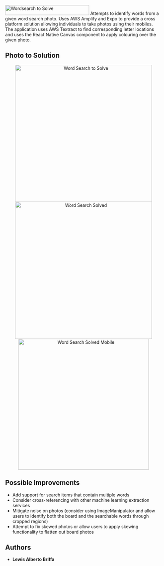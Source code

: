 <img height="31.95" width="270" src="https://res.cloudinary.com/dj7k0lade/image/upload/v1599939007/github/wordsearch-photo-solver-logo.png" alt="Wordsearch to Solve" />
Attempts to identify words from a given word search photo. Uses AWS Amplify and Expo to provide a cross platform solution allowing individuals to take photos using their mobiles. The application uses AWS Textract to find corresponding letter locations and uses the React Native Canvas component to apply colouring over the given photo.
  
## Photo to Solution
<p align="center">
  <img height="440" src="https://res.cloudinary.com/dj7k0lade/image/upload/v1599666608/github/download_5.png" alt="Word Search to Solve" />
  <img height="440" src="https://res.cloudinary.com/dj7k0lade/image/upload/v1599666811/github/download_6.png" alt="Word Search Solved" />
  <img height="420" src="https://res.cloudinary.com/dj7k0lade/image/upload/v1600027415/github/word-search-photo-solver-mockup.png" alt="Word Search Solved Mobile" />
</p>

## Possible Improvements
* Add support for search items that contain multiple words
* Consider cross-referencing with other machine learning extraction services
* Mitigate noise on photos (consider using ImageManipulator and allow users to identify both the board and the searchable words through cropped regions)
* Attempt to fix skewed photos or allow users to apply skewing functionality to flatten out board photos

## Authors

* **Lewis Alberto Briffa**
